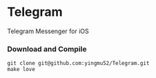 # Telegram
Telegram Messenger for iOS

### Download and Compile

```
git clone git@github.com:yingmu52/Telegram.git
make love
```
